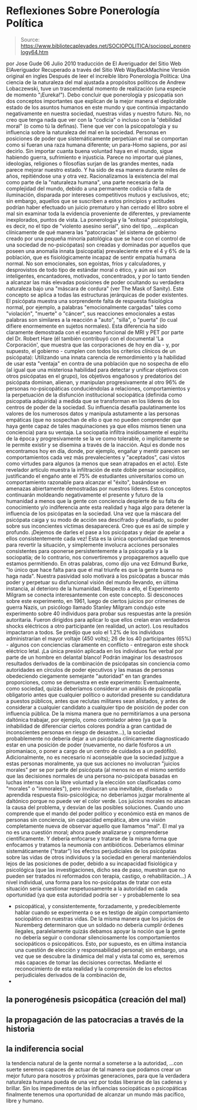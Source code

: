 # Reflexiones Sobre Ponerología Política

> Source: https://www.bibliotecapleyades.net/SOCIOPOLITICA/sociopol_ponerology64.htm

por Jose Gude
06 Julio 2010
traducción de El Averiguador
del Sitio Web
ElAveriguador
Recuperado a través del Sitio
Web
WayBackMachine
Versión original
en ingles
Después de leer el increíble libro
Ponerología Política: Una ciencia de la
naturaleza del mal ajustada a propósitos políticos de Andrew Lobaczewski,
tuve un trascendental momento de realización (una especie de momento
"¡Eureka!").
Debo concluir que
ponerología y
psicopatía son dos conceptos
importantes que explican de la mejor manera el deplorable estado de los
asuntos humanos en este mundo y que continúa impactando negativamente en
nuestra sociedad, nuestras vidas y nuestro futuro.
No, no creo que tenga
nada que ver con la "codicia" o incluso con la "debilidad moral" (o como tú la
definas). Tiene que ver con la psicopatología y su influencia sobre la
naturaleza del mal en la sociedad.
Personas en posiciones de poder que sistemáticamente perpetúan el mal se
comportan como si fueran una raza humana diferente; un para-Homo sapiens,
por así decirlo.
Sin importar cuanta buena voluntad haya en el mundo, sigue
habiendo guerra, sufrimiento e injusticia. Parece no importar qué planes,
ideologías, religiones o filosofías surjan de las grandes mentes, nada
parece mejorar nuestro estado.
Y ha sido de esa manera durante miles de
años, repitiéndose una y otra vez.
Racionalizamos la existencia del mal como
parte de la "naturaleza humana", una parte necesaria de la complejidad del
mundo, debido a una permanente codicia o falta de iluminación, disparada por
intereses competitivos mutuos y exclusivos, etc; sin embargo, aquellos que
se suscriben a estos principios y actitudes podrían haber efectuado un
juicio prematuro y han cerrado el libro sobre el mal sin examinar toda la
evidencia proveniente de diferentes, y previamente inexplorados, puntos de
vista.
La ponerología y la "exitosa" psicopatología, es decir, no el tipo de
"violento asesino serial", sino del tipo,
...explican
clínicamente de qué manera
las "patocracias" (el sistema de gobierno creado
por una pequeña minoría patológica que se hace con el control de una
sociedad de no-psicópatas) son creadas y dominadas por aquellos que poseen
una anomalía innata (psicopatía) prevaleciente entre el 4 y 6% de la
población, que es fisiológicamente incapaz de sentir empatía humana normal.
No son emocionales, son egoístas, fríos y calculadores, y desprovistos de
todo tipo de estándar moral o ético, y aún así son inteligentes,
encantadores, motivados, concentrados, y por lo tanto tienden a alcanzar las
más elevadas posiciones de poder ocultando su verdadera naturaleza bajo una
"máscara de cordura" (ver
The Mask of Sanity).
Este concepto se aplica a todas las estructuras
jerárquicas de poder existentes.
El psicópata muestra una sorprendente falta de respuesta fisiológica normal,
por ejemplo, a palabras "emocionalmente cargadas" tales como "violación", "muerte" o
"cáncer", sus reacciones emocionales a estas palabras son
similares a la reacción a "auto", "silla", o "puerta" (lo cual difiere
enormemente en sujetos normales).
Esta diferencia ha sido claramente
demostrada con el escaneo funcional de MRI y PET por parte del Dr. Robert
Hare (él también contribuyó con
el documental
'La Corporación', que muestra
que las corporaciones de hoy en día - y, por supuesto, el gobierno - cumplen
con todos los criterios clínicos de un psicópata):
Utilizando una innata carencia de remordimiento y la habilidad de usar esta
"ventaja" en contra de una población que no sospecha de ello (al igual que
una misteriosa habilidad para detectar y unificar objetivos con otros
psicópatas en el grupo), los objetivos engañosos y predatorios del psicópata
dominan, alienan, y manipulan progresivamente al otro 96% de personas
no-psicopáticas conduciéndolas a relaciones, comportamientos y la
perpetuación de la disfunción institucional sociopática (definida como
psicopatía adquirida) a medida que se transforman en los líderes de los
centros de poder de la sociedad.
Su influencia desafía paulatinamente los
valores de los numerosos datos y manipula astutamente a las personas
empáticas (que no sospechan de ello o que no pueden comprender que haya
gente capaz de tales maquinaciones ya que ellos mismos tienen una
conciencia) para su ventaja.
La sociopatía infiltra insidiosamente el
espíritu de la época y progresivamente se la ve como tolerable, o
implícitamente se le permite existir y se disemina a través de la inacción.
Aquí es donde nos encontramos hoy en día, donde, por ejemplo, engañar y
mentir parecen ser comportamientos cada vez más prevalecientes y
"aceptados", casi vistos como virtudes para algunos (a menos que sean
atrapados en el acto).
Este revelador artículo muestra la infiltración de
este doble pensar sociopático, justificando el engaño ante el 75% de
estudiantes universitarios como un comportamiento razonable para alcanzar el
"éxito", basándose en amenazas abiertamente demostradas por nuestros
líderes.
Estos conceptos continuarán moldeando negativamente el presente y futuro de
la humanidad a menos que la gente con conciencia despierte de su falta de
conocimiento y/o indiferencia ante esta realidad y haga algo para detener la
influencia de los psicópatas en la sociedad.
Una vez que la máscara del
psicópata caiga y su modo de acción sea descifrado y desafiado, su poder
sobre sus inconcientes víctimas desaparecerá.
Creo que es así de simple y profundo.
¡Dejemos de darles el pase a los
psicópatas y dejar de apelar a ellos consistentemente cada vez!
Esta es la
única oportunidad que tenemos para revertir la situación, y simplemente
involucra acciones personales consistentes para oponerse persistentemente a
la psicopatía y a la sociopatía; de lo contrario, nos convertiremos y
propagaremos aquello que estamos permitiendo.
En otras palabras, como dijo
una vez Edmund Burke,
"lo único que hace falta para que el mal triunfe es
que la gente buena no haga nada".
Nuestra pasividad solo motivará a los
psicópatas a buscar más poder y perpetuar su disfuncional visión del mundo
llevando, en última instancia, al deterioro de la humanidad.
Respecto a ello,
el Experimento Milgram se conecta interesantemente con este
concepto.
Si desconoces sobre este experimento, en 1961, luego de ciertos
juicios por crímenes de guerra Nazis, un psicólogo llamado
Stanley Milgram
condujo este experimento sobre 40 individuos para probar sus respuestas ante
la presión autoritaria.
Fueron dirigidos para aplicar lo que ellos creían
eran verdaderos shocks eléctricos a otro participante (en realidad, un
actor). Los resultados impactaron a todos.
Se predijo que solo el 1.2% de
los individuos administrarían el mayor voltaje (450 volts); 26 de los 40
participantes (65%) - algunos con conciencias claramente en conflicto - entregaron este shock eléctrico letal. ¡La única presión aplicada en los
individuos fue verbal por parte de un hombre en delantal blanco!
Podrán
imaginar los desastrosos resultados derivados de la combinación de
psicópatas sin conciencia como autoridades en círculos de poder ejecutivos y
las masas de personas obedeciendo ciegamente semejante "autoridad" en tan
grandes proporciones, como se demuestra en este experimento:
Eventualmente, como sociedad, quizás deberíamos considerar un análisis de
psicopatía obligatorio antes que cualquier político o autoridad presente su
candidatura a puestos públicos, antes que reclutas militares sean alistados,
y antes de considerar a cualquier candidato a cualquier tipo de posición de
poder con influencia pública.
De la misma manera que no permitiríamos a una
persona daltónica trabajar, por ejemplo, como controlador aéreo (ya que la
inhabilidad de diferenciar ciertos colores pondría a gran cantidad de
inconscientes personas en riesgo de desastre...), la sociedad probablemente
no debería dejar a un psicópata clínicamente diagnosticado estar en una
posición de poder (nuevamente, no darle fósforos a un piromaniaco, o poner a
cargo de un centro de cuidados a un pedófilo).
Adicionalmente, no es necesario ni aconsejable que la sociedad juzgue a
estas personas moralmente, ya que sus acciones no involucran "juicios
morales" per se por parte del psicópata (al menos no en el mismo sentido que
las decisiones normales de una persona no-psicópata basadas en luchas
internas con la libre voluntad y la elección son clasificadas como "morales"
o "inmorales"), pero involucran una inevitable, diseñada o aprendida
respuesta fisio-psicológica; no deberíamos juzgar moralmente al daltónico
porque no puede ver el color verde.
Los juicios morales no atacan la causa
del problema, y desvían de las posibles soluciones.
Cuando uno comprende que el mando del poder político y económico está en
manos de personas sin conciencia, sin capacidad empática, abre una visión
completamente nueva de observar aquello que llamamos "mal".
El mal ya no es
una cuestión moral; ahora puede analizarse y comprenderse científicamente.
Y
debería enfocarse y tratarse de la misma forma que enfocamos y tratamos la
neumonía con antibióticos.
Deberíamos eliminar sistemáticamente ("tratar") los efectos perjudiciales de
los psicópatas sobre las vidas de otros individuos y la sociedad en general
manteniéndolos lejos de las posiciones de poder, debido a su incapacidad
fisiológica y psicológica (que las investigaciones, dicho sea de paso,
muestran que no pueden ser tratados ni reformados con terapia, castigo, o
rehabilitación...)
A nivel individual, una forma para los no-psicópatas de
tratar con esta situación sería cuestionar respetuosamente a la autoridad en
cada oportunidad (ya que esta autoridad podría ser - y probablemente lo sea
- psicopática), y consistentemente, forzadamente, y predeciblemente hablar
cuando se experimenta o se es testigo de algún comportamiento sociopático en
nuestras vidas.
De la misma manera que
los juicios de Nuremberg determinaron
que un soldado no debería cumplir órdenes ilegales, paralelamente quizás
debamos apoyar la noción que la gente no debería seguir o condonar
silenciosamente los comportamientos sociopáticos o psicopáticos.
Esto, por
supuesto, es en última instancia una cuestión de elección y responsabilidad
personal; sin embargo, una vez que se descubre la dinámica del mal y vista
tal como es, seremos más capaces de tomar las decisiones correctas.
Mediante el reconocimiento de esta realidad y la comprensión de los efectos
perjudiciales derivados de la combinación de,
-
la ponerogénesis psicopática
(creación del mal)
-
la propagación de las patocracias a través de la
historia
-
la indiferencia social
-
la tendencia natural de la gente normal
a someterse a la autoridad,
...con suerte seremos capaces de actuar de tal
manera que podamos crear un mejor futuro para nosotros y próximas
generaciones, para que la verdadera naturaleza humana pueda de una vez por
todas liberarse de las cadenas y brillar.
Sin los impedimentos de las
influencias sociopáticas o psicopáticas finalmente tenemos una oportunidad
de alcanzar un mundo más pacífico, libre y humano.
